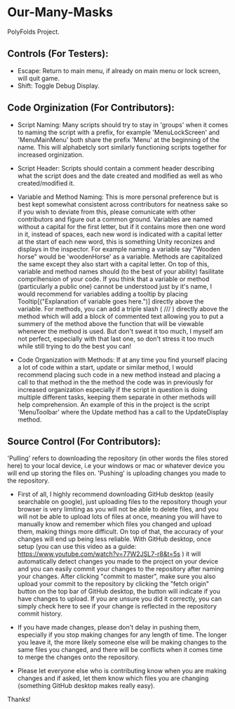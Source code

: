 # Our-Many-Masks
PolyFolds Project.

## Controls (For Testers):

 - Escape: Return to main menu, if already on main menu or lock screen, will quit game.
 - Shift: Toggle Debug Display.


## Code Orginization (For Contributors):

 - Script Naming:
 Many scripts should try to stay in 'groups' when it comes to naming the script with a prefix, for example 'MenuLockScreen' and 'MenuMainMenu' both share the prefix 'Menu' at the beginning of the name. This will alphabetcly sort similarly functioning scripts together for increased orginization.

 - Script Header:
Scripts should contain a comment header describing what the script does and the date created and modified as well as who created/modified it.

 - Variable and Method Naming:
 This is more personal preference but is best kept somewhat consistent across contributors for neatness sake so if you wish to deviate from this, please comunicate with other contributors and figure out a common ground. Variables are named without a capital for the first letter, but if it contains more then one word in it, instead of spaces, each new word is indicated with a capital letter at the start of each new word, this is something Unity reconizes and displays in the inspector. For example naming a variable say "Wooden horse" would be 'woodenHorse' as a variable.
 Methods are capitalized the same except they also start with a capital letter.
 On top of this, variable and method names should (to the best of your ability) fasilitate comprihension of your code. If you think that a variable or method (particularly a public one) cannot be understood just by it's name, I would recommend for variables adding a tooltip by placing Tooltip[("Explanation of variable goes here.")] directly above the variable. For methods, you can add a triple slash ( /// ) directly above the method which will add a block of commented text allowing you to put a summery of the method above the function that will be viewable whenever the method is used.
 But don't sweat it too much, I myself am not perfect, especially with that last one, so don't stress it too much while still trying to do the best you can!
 
 - Code Organization with Methods:
 If at any time you find yourself placing a lot of code within a start, update or similar method, I would recommend placing such code in a new method instead and placing a call to that method in the the method the code was in previously for increased organization especially if the script in question is doing multiple different tasks, keeping them separate in other methods will help comprehension. An example of this in the project is the script 'MenuToolbar' where the Update method has a call to the UpdateDisplay method.

## Source Control (For Contributors):

'Pulling' refers to downloading the repository (in other words the files stored here) to your local device, i.e your windows or mac or whatever device you will end up storing the files on.
'Pushing' is uploading changes you made to the repository.

 - First of all, I highly recommend downloading GitHub desktop (easily searchable on google), just uploading files to the repository though your browser is very limiting as you will not be able to delete files, and you will not be able to upload lots of files at once, meaning you will have to manually know and remember which files you changed and upload them, making things more difficult. On top of that, the accuracy of your changes will end up being less reliable. With GitHub desktop, once setup (you can use this video as a guide: https://www.youtube.com/watch?v=77W2JSL7-r8&t=5s ) it will automatically detect changes you made to the project on your device and you can easily commit your changes to the repository after naming your changes. After clicking "commit to master", make sure you also upload your commit to the repository by clicking the "fetch origin" button on the top bar of GitHub desktop, the button will indicate if you have changes to upload. If you are unsure you did it correctly, you can simply check here to see if your change is reflected in the repository commit history.
 
 - If you have made changes, please don't delay in pushing them, especially if you stop making changes for any length of time. The longer you leave it, the more likely someone else will be making changes to the same files you changed, and there will be conflicts when it comes time to merge the changes onto the repository.
 
 - Please let everyone else who is contributing know when you are making changes and if asked, let them know which files you are changing (something GitHub desktop makes really easy).
 
Thanks!
